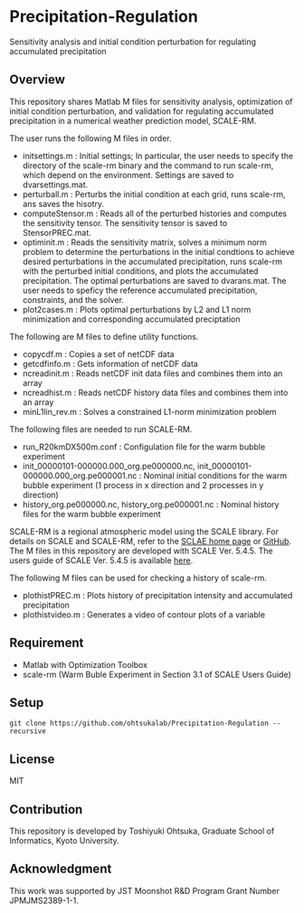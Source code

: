 # Precipitation-Regulation
Sensitivity analysis and initial condition perturbation for regulating accumulated precipitation

## Overview 

This repository shares Matlab M files for sensitivity analysis, optimization of initial condition perturbation, and validation for regulating accumulated precipitation in a numerical weather prediction model, SCALE-RM. 

The user runs the following M files in order. 
- initsettings.m : Initial settings; In particular, the user needs to specify the directory of the scale-rm binary and the command to run scale-rm, which depend on the environment. Settings are saved to dvarsettings.mat. 
- perturball.m : Perturbs the initial condition at each grid, runs scale-rm, ans saves the hisotry. 
- computeStensor.m : Reads all of the perturbed histories and computes the sensitivity tensor. The sensitivity tensor is saved to StensorPREC.mat. 
- optiminit.m : Reads the sensitivity matrix, solves a minimum norm problem to determine the perturbations in the initial condtions to achieve desired perturbations in the accumulated precipitation, runs scale-rm with the perturbed initial conditions, and plots the accumulated precipitation. The optimal perturbations are saved to dvarans.mat. The user needs to speficy the reference accumulated precipitation, constraints, and the solver.
- plot2cases.m : Plots optimal perturbations by L2 and L1 norm minimization and corresponding accumulated preciptation 

The following are M files to define utility functions. 
 - copycdf.m : Copies a set of netCDF data
 - getcdfinfo.m : Gets information of netCDF data
 - ncreadinit.m : Reads netCDF init data files and combines them into an array
 - ncreadhist.m : Reads netCDF history data files and combines them into an array
 - minL1lin_rev.m : Solves a constrained L1-norm minimization problem

The following files are needed to run SCALE-RM. 
 - run_R20kmDX500m.conf : Configulation file for the warm bubble experiment
 - init_00000101-000000.000_org.pe000000.nc, init_00000101-000000.000_org.pe000001.nc : Nominal initial conditions for the warm bubble experiment (1 process in x direction and 2 processes in y direction)
 - history_org.pe000000.nc, history_org.pe000001.nc : Nominal history files for the warm bubble experiment

SCALE-RM is a regional atmospheric model using the SCALE library. For details on SCALE and SCALE-RM, refer to the [SCLAE home page](https://scale.riken.jp/) or [GitHub](https://github.com/scale-met/scale). The M files in this repository are developed with SCALE Ver. 5.4.5. The users guide of SCALE Ver. 5.4.5 is available [here](https://scale.riken.jp/archives/scale_users_guide_En.v5.4.5.pdf). 

The following M files can be used for checking a history of scale-rm.
 - plothistPREC.m : Plots history of precipitation intensity and accumulated precipitation
 - plothistvideo.m : Generates a video of contour plots of a variable

## Requirement
 - Matlab with Optimization Toolbox
 - scale-rm (Warm Buble Experiment in Section 3.1 of SCALE Users Guide)

## Setup
```
git clone https://github.com/ohtsukalab/Precipitation-Regulation --recursive
```

## License
MIT

## Contribution
This repository is developed by Toshiyuki Ohtsuka, Graduate School of Informatics, Kyoto University. 

## Acknowledgment
This work was supported by JST Moonshot R\&D Program Grant Number JPMJMS2389-1-1.
